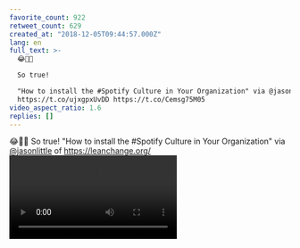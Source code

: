 ```yaml
---
favorite_count: 922
retweet_count: 629
created_at: "2018-12-05T09:44:57.000Z"
lang: en
full_text: >-
  😂🤣🤘

  So true!

  "How to install the #Spotify Culture in Your Organization" via @jasonlittle of
  https://t.co/ujxgpxUvDD https://t.co/Cemsg75M05
video_aspect_ratio: 1.6
replies: []
---
```


😂🤣🤘 So true! "How to install the #Spotify Culture in Your Organization" via
[@jasonlittle](https://twitter.com/jasonlittle) of <https://leanchange.org/>
![Embedded Video](https://twitter-media-coderbyheart.s3.eu-north-1.amazonaws.com/1070252678004072448-ia_kckYCaT8U6qp9.mp4)
